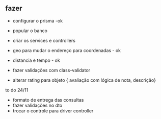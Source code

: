 ## fazer 

- configurar o prisma -ok
- popular o banco
- criar os services e controllers 
- geo para mudar o endereço para coordenadas - ok
- distancia e tempo - ok 
- fazer validações com class-validator

- alterar rating para objeto { avaliação com lógica de nota, descrição}

to do 24/11

- formato de entrega das consultas
- fazer validações no dto
- trocar o controle para driver controller
    